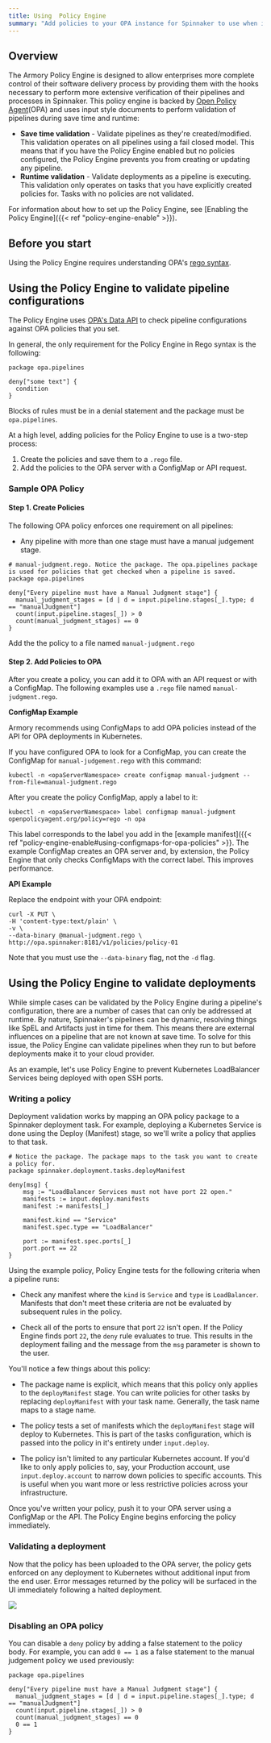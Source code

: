 ```yaml
---
title: Using  Policy Engine
summary: "Add policies to your OPA instance for Spinnaker to use when it performs validation to make sure your pipelines meet your policy requirements."
---
```


## Overview

The Armory Policy Engine is designed to allow enterprises more complete control of their software delivery process by providing them with the hooks necessary to perform more extensive verification of their pipelines and processes in Spinnaker. This policy engine is backed by [Open Policy Agent](https://www.openpolicyagent.org/)(OPA) and uses input style documents to perform validation of pipelines during save time and runtime:

* **Save time validation** - Validate pipelines as they're created/modified. This validation operates on all pipelines using a fail closed model. This means that if you have the Policy Engine enabled but no policies configured, the Policy Engine prevents you from creating or updating any pipeline.
* **Runtime validation** - Validate deployments as a pipeline is executing. This validation only operates on tasks that you have explicitly created policies for. Tasks with no policies are not validated.

For information about how to set up the Policy Engine, see [Enabling the Policy Engine]({{< ref "policy-engine-enable" >}}).

## Before you start

Using the Policy Engine requires understanding OPA's [rego syntax](https://www.openpolicyagent.org/docs/latest/policy-language/). 

## Using the Policy Engine to validate pipeline configurations

The Policy Engine uses [OPA's Data API](https://www.openpolicyagent.org/docs/latest/rest-api/#data-api) to check pipeline configurations against OPA policies that you set.

In general, the only requirement for the Policy Engine in Rego syntax is the following:

```
package opa.pipelines

deny["some text"] {
  condition
}
```

Blocks of rules must be in a denial statement and the package must be `opa.pipelines`.

At a high level, adding policies for the Policy Engine to use is a two-step process:
1. Create the policies and save them to a `.rego` file.
2. Add the policies to the OPA server with a ConfigMap or API request.

### Sample OPA Policy

#### Step 1. Create Policies


The following OPA policy enforces one requirement on all pipelines:

* Any pipeline with more than one stage must have a manual judgement stage.


```rego
# manual-judgment.rego. Notice the package. The opa.pipelines package is used for policies that get checked when a pipeline is saved.
package opa.pipelines

deny["Every pipeline must have a Manual Judgment stage"] {
  manual_judgment_stages = [d | d = input.pipeline.stages[_].type; d == "manualJudgment"]
  count(input.pipeline.stages[_]) > 0
  count(manual_judgment_stages) == 0
}

```

Add the the policy to a file named `manual-judgment.rego`

#### Step 2. Add Policies to OPA

After you create a policy, you can add it to OPA with an API request or with a ConfigMap. The following examples use  a `.rego` file named `manual-judgment.rego`.

**ConfigMap Example**

Armory recommends using ConfigMaps to add OPA policies instead of the API for OPA deployments in Kubernetes.

If you have configured OPA to look for a ConfigMap, you can create the ConfigMap for `manual-judgement.rego` with this command:

```
kubectl -n <opaServerNamespace> create configmap manual-judgment --from-file=manual-judgment.rego
```

After you create the policy ConfigMap, apply a label to it:

```
kubectl -n <opaServerNamespace> label configmap manual-judgment openpolicyagent.org/policy=rego -n opa
```

This label corresponds to the label you add in the [example manifest]({{< ref "policy-engine-enable#using-configmaps-for-opa-policies" >}}. The example ConfigMap creates an OPA server and, by extension, the Policy Engine that only checks ConfigMaps with the correct label. This improves performance.

**API Example**

Replace the endpoint with your OPA endpoint:

```
curl -X PUT \
-H 'content-type:text/plain' \
-v \
--data-binary @manual-judgment.rego \
http://opa.spinnaker:8181/v1/policies/policy-01
```

Note that you must use the `--data-binary` flag, not the `-d` flag.

## Using the Policy Engine to validate deployments

While simple cases can be validated by the Policy Engine during a pipeline's configuration, there are a number of cases that can only be addressed at runtime. By nature, Spinnaker's pipelines can be dynamic, resolving things like SpEL and Artifacts just in time for them. This means there are external influences on a pipeline that are not known at save time. To solve for this issue, the Policy Engine can validate pipelines when they run to but before deployments make it to your cloud provider.

As an example, let's use Policy Engine to prevent Kubernetes LoadBalancer Services being deployed with open SSH ports.

### Writing a policy

Deployment validation works by mapping an OPA policy package to a Spinnaker deployment task. For example, deploying a Kubernetes Service is done using the Deploy (Manifest) stage, so we'll write a policy that applies to that task.

```
# Notice the package. The package maps to the task you want to create a policy for.
package spinnaker.deployment.tasks.deployManifest

deny[msg] {
    msg := "LoadBalancer Services must not have port 22 open."
    manifests := input.deploy.manifests
    manifest := manifests[_]

    manifest.kind == "Service"
    manifest.spec.type == "LoadBalancer"

    port := manifest.spec.ports[_]
    port.port == 22
}
```

Using the example policy, Policy Engine tests for the following criteria when a pipeline runs:

* Check any manifest where the `kind` is `Service` and `type` is `LoadBalancer`. Manifests that don't meet these criteria are not be evaluated by subsequent rules in the policy.

* Check all of the ports to ensure that port `22` isn't open. If the Policy Engine finds port `22`, the `deny` rule evaluates to true. This results in the deployment failing and the message from the `msg` parameter is shown to the user.

You'll notice a few things about this policy:

* The package name is explicit, which means that this policy only applies to the `deployManifest` stage. You can write policies for other tasks by replacing `deployManifest` with your task name. Generally, the task name maps to a stage name.

* The policy tests a set of manifests which the `deployManifest` stage will deploy to Kubernetes. This is part of the tasks configuration, which is passed into the policy in it's entirety under `input.deploy`.

* The policy isn't limited to any particular Kubernetes account. If you'd like to only apply policies to, say, your Production account, use `input.deploy.account` to narrow down policies to specific accounts. This is useful when you want more or less restrictive policies across your infrastructure.

Once you've written your policy, push it to your OPA server using a ConfigMap or the API. The Policy Engine begins enforcing the policy immediately.


### Validating a deployment

Now that the policy has been uploaded to the OPA server, the policy gets enforced on any deployment to Kubernetes without additional input from the end user. Error messages returned by the policy will be surfaced in the UI immediately following a halted deployment.


![](/images/runtime-policy-validation.png)


### Disabling an OPA policy

You can disable a `deny` policy by adding a false statement to the policy body.  For example, you can add `0 == 1` as a false statement to the manual judgement policy we used previously:

```
package opa.pipelines

deny["Every pipeline must have a Manual Judgment stage"] {
  manual_judgment_stages = [d | d = input.pipeline.stages[_].type; d == "manualJudgment"]
  count(input.pipeline.stages[_]) > 0
  count(manual_judgment_stages) == 0
  0 == 1
}
```



